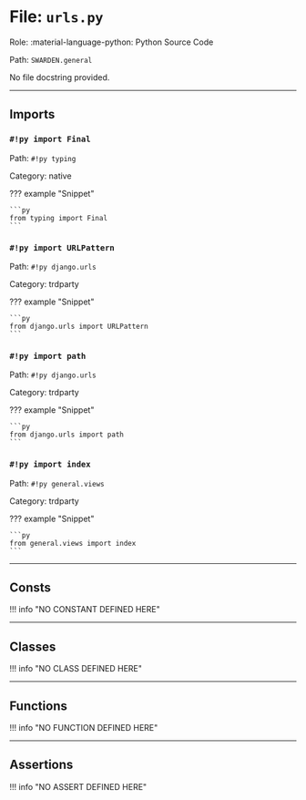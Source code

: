 # File: `urls.py`

Role: :material-language-python: Python Source Code

Path: `SWARDEN.general`

No file docstring provided.

---

## Imports

### `#!py import Final`

Path: `#!py typing`

Category: native

??? example "Snippet"

    ```py
    from typing import Final
    ```

### `#!py import URLPattern`

Path: `#!py django.urls`

Category: trdparty

??? example "Snippet"

    ```py
    from django.urls import URLPattern
    ```

### `#!py import path`

Path: `#!py django.urls`

Category: trdparty

??? example "Snippet"

    ```py
    from django.urls import path
    ```

### `#!py import index`

Path: `#!py general.views`

Category: trdparty

??? example "Snippet"

    ```py
    from general.views import index
    ```



---

## Consts

!!! info "NO CONSTANT DEFINED HERE"

---

## Classes

!!! info "NO CLASS DEFINED HERE"

---

## Functions

!!! info "NO FUNCTION DEFINED HERE"

---

## Assertions

!!! info "NO ASSERT DEFINED HERE"
